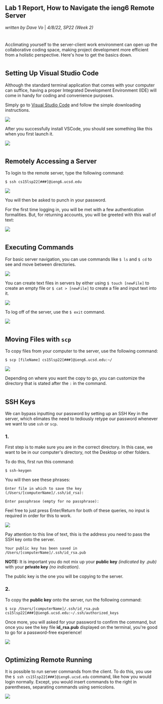 ## Lab 1 Report, How to Navigate the ieng6 Remote Server

_written by Dave Vo_ | _4/8/22, SP22 (Week 2)_

#

Acclimating yourself to the server-client work environment can open up the collaborative coding space, making project development more efficient from a holistic perspective. Here's how to get the basics down.

#
## Setting Up Visual Studio Code

Although the standard terminal application that comes with your computer can suffice, having a proper Integrated Development Environment (IDE) will come in handy for coding and convenience purposes. 

Simply go to [Visual Studio Code](https://code.visualstudio.com) and follow the simple downloading instructions.

![](1.%20VSCode.png)

After you successfully install VSCode, you should see something like this when you first launch it.

![](1.5.%20VSCode%20Startup.png)

#
## Remotely Accessing a Server

To login to the remote server, type the following command:

`$ ssh cs15lsp22[###]@ieng6.ucsd.edu`

![](2.%20SSH%20Login.png)

You will then be asked to punch in your password.

For the first time logging in, you will be met with a few authentication formalities. But, for returning accounts, you will be greeted with this wall of text:

![](2.5.%20Successful%20Login.png)

#
## Executing Commands

For basic server navigation, you can use commands like `$ ls` and `$ cd` to see and move between directories.

![](3.%20Navigation.png)

You can create text files in servers by either using `$ touch [newFile]` to create an empty file or `$ cat > [newFile]` to create a file and input text into it.

![](3.50.%20Creating%20Text%20Files.png)

To log off of the server, use the `$ exit` command.

![](3.51.%20Navigation%20Again.png)

#
## Moving Files with `scp`

To copy files from your computer to the server, use the following command:

`$ scp [fileName] cs15lsp22[###]@ieng6.ucsd.edu:~/`

![](4.%20SCP.png)

Depending on where you want the copy to go, you can customize the directory that is stated after the `:` in the command.

#
## SSH Keys

We can bypass inputting our password by setting up an SSH Key in the server, which elimates the need to tediously retype our password whenever we want to use `ssh` or `scp`. 

### 1.
First step is to make sure you are in the correct directory. In this case, we want to be in our computer's directory, not the Desktop or other folders.

To do this, first run this command:

`$ ssh-keygen`

You will then see these phrases:

```
Enter file in which to save the key (/Users/[computerName]/.ssh/id_rsa):
```

```
Enter passphrase (empty for no passphrase):
```

Feel free to just press Enter/Return for both of these queries, no input is required in order for this to work.

![](5.%20SSH%20Key%20Generation.png)

Pay attention to this line of text, this is the address you need to pass the SSH key onto the server. 

```
Your public key has been saved in /Users/[computerName]/.ssh/id_rsa.pub
```

**NOTE:** It is important you do not mix up your **public key** _(indicated by .pub)_ with your **private key** _(no indication)_. 

The public key is the one you will be copying to the server.

### 2.

To copy the **public key** onto the server, run the following command:

`$ scp /Users/[computerName]/.ssh/id_rsa.pub cs15lsp22[###]@ieng6.ucsd.edu:~/.ssh/authorized_keys`

Once more, you will asked for your password to confirm the command, but once you see the key file **id_rsa.pub** displayed on the terminal, you're good to go for a password-free experience!

![](5.5.%20SCP%20Key.png)

#
## Optimizing Remote Running

It is possible to run server commands from the client. To do this, you use the `$ ssh cs15lsp22[###]@ieng6.ucsd.edu` command, like how you would login normally. Except, you would insert commands to the right in parentheses, separating commands using semicolons.

![](6.%20Remote-Server%20Commands.png)

#